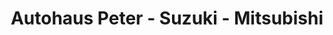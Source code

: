 ---
title: "Autohaus Peter - Suzuki - Mitsubishi"
url: /nordhausen/autohaus-peter-suzuki-mitsubishi/
shop: Autohaus
---